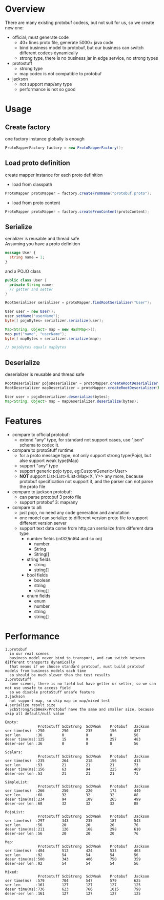 # Overview
There are many existing protobuf codecs, but not suit for us, so we create new one:
- official, must generate code
  - 40+ lines proto file, generate 5000+ java code
  - bind business model to protobuf, but our business can switch different codecs dynamically
  - strong type, there is no business jar in edge service, no strong types
- protostuff
  - strong type
  - map codec is not compatible to protobuf
- jackson
  - not support map/any type
  - performance is not so good
   
# Usage
## Create factory  
  one factory instance globally is enough    
```java
ProtoMapperFactory factory = new ProtoMapperFactory();
```
## Load proto definition
  create mapper instance for each proto definition  
- load from classpath  
```java
ProtoMapper protoMapper = factory.createFromName("protobuf.proto");
```
- load from proto content 
```java
ProtoMapper protoMapper = factory.createFromContent(protoContent);
```
## Serialize
serializer is reusable and thread safe  
Assuming you have a proto definition
```proto
message User {
  string name = 1;
}
```
and a POJO class
```java
public class User {
  private String name;
  // getter and setter 
}
```
```java
RootSerializer serializer = protoMapper.findRootSerializer("User");

User user = new User();
user.setName("userName");
byte[] pojoBytes= serializer.serialize(user);

Map<String, Object> map = new HashMap<>();
map.put("name", "userName");
byte[] mapBytes = serializer.serialize(map);

// pojoBytes equals mapBytes
```
## Deserialize
deserializer is reusable and thread safe  
```java
RootDeserializer pojoDeserializer = protoMapper.createRootDeserializer(User.class, "User");
RootDeserializer mapDeserializer = protoMapper.createRootDeserializer(Map.class, "User");

User user = pojoDeserializer.deserialize(bytes);
Map<String, Object> map = mapDeserializer.deserialize(bytes);
```

# Features
- compare to official protobuf:
  - extend "any" type, for standard not support cases, use "json" schema to codec it.
- compare to protoStuff runtime:
  - for a proto message type, not only support strong type(Pojo), but alse support weak type(Map)
  - support "any" type
  - support generic pojo type, eg:CustomGeneric&lt;User&gt;
  - **NOT** support List<List<XXX>>/List<Map<X, Y>> any more, because protobuf specification not support it, and the parser can not parse the proto file
- compare to jackson protobuf:
  - can parse protobuf 3 proto file
  - support protobuf 3: map/any
- compare to all:
  - just pojo, no need any code generation and annotation
  - one model can serialize to different version proto file to support different version server
  - support text data come from http,can serrialize from different data type
    - number fields (int32/int64 and so on)
      - number
      - String
      - String[]
    - string fields
      - string
      - string[]
    - bool fields
      - boolean
      - string
      - string[]
    - enum fields
      - enum
      - number
      - string
      - string[]
# Performance
```
1.protobuf
  in our real scenes
  business model never bind to transport, and can switch between different transports dynamically
  that means if we choose standard protobuf, must build protobuf models from business models each time
  so should be much slower than the test results
2.protoStuff
  some scenes, there is no field but have getter or setter, so we can not use unsafe to access field
  so we disable protoStuff unsafe feature
3.jackson
  not support map, so skip map in map/mixed test
4.serialize result size
  ScbStrong/ScbWeak/Protobuf have the same and smaller size, because skip all default/null value
  
Empty:
               Protostuff ScbStrong  ScbWeak    Protobuf   Jackson    
ser time(ms)  :250        250        235        156        437        
ser len       :36         0          0          0          56         
deser time(ms):125        15         0          257        483        
deser-ser len :36         0          0          0          56         

Scalars:
               Protostuff ScbStrong  ScbWeak    Protobuf   Jackson    
ser time(ms)  :235        264        218        156        413        
ser len       :53         21         21         21         73         
deser time(ms):156        63         94         225        469        
deser-ser len :53         21         21         21         73         

SimpleList:
               Protostuff ScbStrong  ScbWeak    Protobuf   Jackson    
ser time(ms)  :266        250        220        172        440        
ser len       :68         32         32         32         88         
deser time(ms):234        94         109        265        499        
deser-ser len :68         32         32         32         88         

PojoList:
               Protostuff ScbStrong  ScbWeak    Protobuf   Jackson    
ser time(ms)  :297        343        235        187        543        
ser len       :56         20         20         20         76         
deser time(ms):211        126        168        298        610        
deser-ser len :56         20         20         20         76         

Map:
               Protostuff ScbStrong  ScbWeak    Protobuf   Jackson    
ser time(ms)  :404        512        424        533        403        
ser len       :92         54         54         54         56         
deser time(ms):500        343        406        750        359        
deser-ser len :92         54         54         54         56         

Mixed:
               Protostuff ScbStrong  ScbWeak    Protobuf   Jackson    
ser time(ms)  :579        704        547        579        625        
ser len       :161        127        127        127        125        
deser time(ms):736        623        766        1015       798        
deser-ser len :161        127        127        127        125      
```